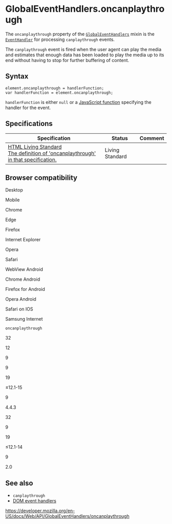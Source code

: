 GlobalEventHandlers.oncanplaythrough
====================================

The `oncanplaythrough` property of the [`GlobalEventHandlers`](../globaleventhandlers) mixin is the [`EventHandler`](https://developer.mozilla.org/en-US/docs/Web/Events/Event_handlers) for processing `canplaythrough` events.

The `canplaythrough` event is fired when the user agent can play the media and estimates that enough data has been loaded to play the media up to its end without having to stop for further buffering of content.

Syntax
------

    element.oncanplaythrough = handlerFunction;
    var handlerFunction = element.oncanplaythrough;

`handlerFunction` is either `null` or a [JavaScript function](https://developer.mozilla.org/en-US/docs/Web/JavaScript/Reference/Functions) specifying the handler for the event.

Specifications
--------------

<table><thead><tr class="header"><th>Specification</th><th>Status</th><th>Comment</th></tr></thead><tbody><tr class="odd"><td><a href="https://html.spec.whatwg.org/multipage/#handler-oncanplaythrough">HTML Living Standard<br />
<span class="small">The definition of 'oncanplaythrough' in that specification.</span></a></td><td><span class="spec-living">Living Standard</span></td><td></td></tr></tbody></table>

Browser compatibility
---------------------

Desktop

Mobile

Chrome

Edge

Firefox

Internet Explorer

Opera

Safari

WebView Android

Chrome Android

Firefox for Android

Opera Android

Safari on IOS

Samsung Internet

`oncanplaythrough`

32

12

9

9

19

≤12.1-15

9

4.4.3

32

9

19

≤12.1-14

9

2.0

See also
--------

-   `canplaythrough`
-   [DOM event handlers](https://developer.mozilla.org/en-US/docs/Web/Events/Event_handlers)

<a href="https://developer.mozilla.org/en-US/docs/Web/API/GlobalEventHandlers/oncanplaythrough" class="_attribution-link">https://developer.mozilla.org/en-US/docs/Web/API/GlobalEventHandlers/oncanplaythrough</a>
